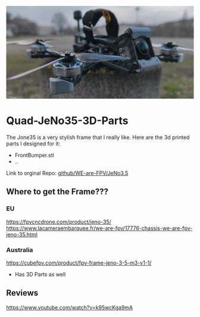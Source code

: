 ![View](Images/IMG_20250211.jpg)

# Quad-JeNo35-3D-Parts
The Jone35 is a very stylish frame that I really like.
Here are the 3d printed parts I designed for it:
- FrontBumper.stl
- ..

Link to orginal Repo: [github/WE-are-FPV/JeNo3.5](https://github.com/WE-are-FPV/JeNo-3-3.5/)

## Where to get the Frame???
### EU
https://fpvcncdrone.com/product/jeno-35/  
https://www.lacameraembarquee.fr/we-are-fpv/17776-chassis-we-are-fpv-jeno-35.html


### Australia
https://cubefpv.com/product/fpv-frame-jeno-3-5-m3-v1-1/
- Has 3D Parts as well

## Reviews
https://www.youtube.com/watch?v=k95wcKga9mA
